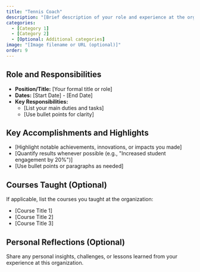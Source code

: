 ```yaml
---
title: "Tennis Coach"
description: "[Brief description of your role and experience at the organization]"
categories: 
  - [Category 1] 
  - [Category 2] 
  - [Optional: Additional categories]
image: "[Image filename or URL (optional)]"
order: 9
---
```


## Role and Responsibilities

* **Position/Title:** [Your formal title or role]
* **Dates:** [Start Date] - [End Date]
* **Key Responsibilities:**
    * [List your main duties and tasks]
    * [Use bullet points for clarity]

## Key Accomplishments and Highlights

* [Highlight notable achievements, innovations, or impacts you made]
* [Quantify results whenever possible (e.g., "Increased student engagement by 20%")]
* [Use bullet points or paragraphs as needed]

## Courses Taught (Optional)

If applicable, list the courses you taught at the organization:

* [Course Title 1]
* [Course Title 2]
* [Course Title 3]

## Personal Reflections (Optional)

Share any personal insights, challenges, or lessons learned from your experience at this organization.
